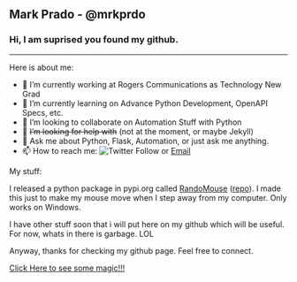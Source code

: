 ## Mark Prado - @mrkprdo
### Hi, I am suprised you found my github.
<hr>
Here is about me:
<br>

- 🔭 I’m currently working at Rogers Communications as Technology New Grad
- 🌱 I’m currently learning on Advance Python Development, OpenAPI Specs, etc.
- 👯 I’m looking to collaborate on Automation Stuff with Python
- 🤔 ~~I’m looking for help with~~ (not at the moment, or maybe Jekyll)
- 💬 Ask me about Python, Flask, Automation, or just ask me anything.
- 📫 How to reach me: ![Twitter Follow](https://img.shields.io/twitter/follow/mrkprdo?logo=twitter&style=flat-square) or <a href="mailto:engrmark.prado@gmail.com">Email</a>

My stuff:

I released a python package in pypi.org called [RandoMouse](https://pypi.org/project/randomouse/) ([repo](https://github.com/mrkprdo/RandoMouse/tree/master/randomouse)). I made this just to make my mouse move when I step away from my computer. Only works on Windows. 

I have other stuff soon that i will put here on my github which will be useful. For now, whats in there is garbage. LOL

Anyway, thanks for checking my github page. Feel free to connect.

<a href="#" target="_blank">Click Here to see some magic!!!</a>

<!--
**mrkprdo/mrkprdo** is a ✨ _special_ ✨ repository because its `README.md` (this file) appears on your GitHub profile.

Here are some ideas to get you started:

- 🔭 I’m currently working on ...
- 🌱 I’m currently learning ...
- 👯 I’m looking to collaborate on ...
- 🤔 I’m looking for help with ...
- 💬 Ask me about ...
- 📫 How to reach me: ...
- 😄 Pronouns: ...
- ⚡ Fun fact: ...
-->
